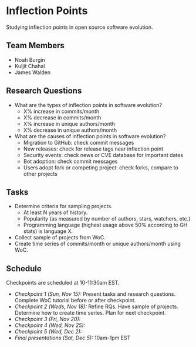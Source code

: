 # Inflection Points

Studying inflection points in open source software evolution.

## Team Members

  * Noah Burgin
  * Kuljit Chahal
  * James Walden

## Research Questions
  * What are the types of inflection points in software evolution?
      * X% increase in commits/month
      * X% decrease in commits/month
      * X% increase in unique authors/month
      * X% decrease in unique authors/month
  * What are the causes of inflection points in software evolution?
      * Migration to GitHub: check commit messages
      * New releases: check for release tags near inflection point
      * Security events: check news or CVE database for important dates
      * Bot adoption: check commit messages
      * Users adopt fork or competing project: check forks, compare to other projects 

## Tasks

  * Determine criteria for sampling projects. 
      * At least N years of history.
      * Popularity (as measured by number of authors, stars, watchers, etc.)
      * Programming language (highest usage above 50% according to GH stats) is language X.
  * Collect sample of projects from WoC.
  * Create time series of commits/month or unique authors/month using WoC.


## Schedule

Checkpoints are scheduled at 10-11:30am EST.

  * *Checkpoint 1 (Sun, Nov 15):* Present tasks and research questions. Complete WoC tutorial before or after checkpoint.
  * *Checkpoint 2 (Weds, Nov 18):* Refine RQs. Have sample of projects. Determine how to create time series. Plan for next checkpoint.
  * *Checkpoint 3 (Fri, Nov 20):*
  * *Checkpoint 4 (Wed, Nov 25):*
  * *Checkpoint 5 (Wed, Dec 2):*
  * *Final presentations (Sat, Dec 5):* 10am-1pm EST
